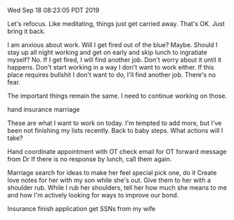 Wed Sep 18 08:23:05 PDT 2019

Let's refocus.  Like meditating, things just get carried away.  That's OK.  Just
bring it back.

I am anxious about work.  Will I get fired out of the blue?  Maybe.  Should I
stay up all night working and get on early and skip lunch to ingratiate myself?
No.  If I get fired, I will find another job.  Don't worry about it until it
happens.  Don't start working in a way I don't want to work either.  If this
place requires bullshit I don't want to do, I'll find another job.  There's no
fear.

The important things remain the same.  I need to continue working on those.

hand
insurance
marriage

These are what I want to work on today.  I'm tempted to add more, but I've been
not finishing my lists recently.  Back to baby steps.  What actions will I take?

Hand
  coordinate appointment with OT
    check email for OT
    forward message from Dr
    If there is no response by lunch, call them again.

Marriage
  search for ideas to make her feel special
  pick one, do it
    Create love notes for her with my son while she's out.  Give them to her
    with a shoulder rub.  While I rub her shoulders, tell her how much she means
    to me and how I'm actively looking for ways to improve our bond.

Insurance
  finish application
    get SSNs from my wife

